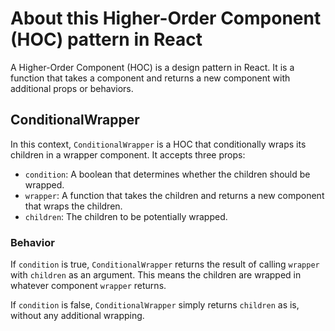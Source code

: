 # About this Higher-Order Component (HOC) pattern in React

A Higher-Order Component (HOC) is a design pattern in React. It is a function that takes a component and returns a new component with additional props or behaviors.

## ConditionalWrapper

In this context, `ConditionalWrapper` is a HOC that conditionally wraps its children in a wrapper component. It accepts three props:

- `condition`: A boolean that determines whether the children should be wrapped.
- `wrapper`: A function that takes the children and returns a new component that wraps the children.
- `children`: The children to be potentially wrapped.

### Behavior

If `condition` is true, `ConditionalWrapper` returns the result of calling `wrapper` with `children` as an argument. This means the children are wrapped in whatever component `wrapper` returns.

If `condition` is false, `ConditionalWrapper` simply returns `children` as is, without any additional wrapping.